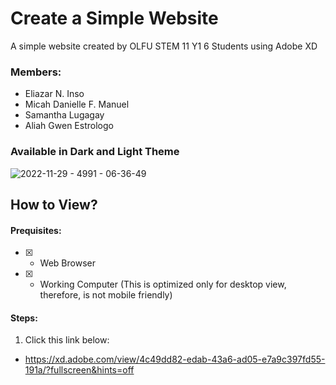 # Create a Simple Website
A simple website created by OLFU STEM 11 Y1 6 Students using Adobe XD

### Members:
- Eliazar N. Inso
- Micah Danielle F. Manuel
- Samantha Lugagay
- Aliah Gwen Estrologo

### Available in Dark and Light Theme
![2022-11-29 - 4991 -  06-36-49](https://user-images.githubusercontent.com/75558018/204396428-8e6e8701-87d9-4359-ab6f-32bb16440962.png)

## How to View?
#### Prequisites:
- [x] - Web Browser
- [x] - Working Computer (This is optimized only for desktop view, therefore, is not mobile friendly)

#### Steps:
1. Click this link below:
- https://xd.adobe.com/view/4c49dd82-edab-43a6-ad05-e7a9c397fd55-191a/?fullscreen&hints=off
